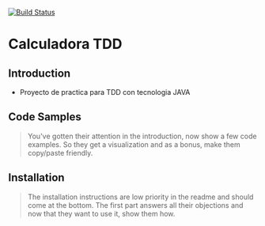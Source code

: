 [![Build Status](https://travis-ci.org/PLATYPUSCO007/Tdd_calculadora.svg?branch=master)](https://travis-ci.org/PLATYPUSCO007/Tdd_calculadora)



# Calculadora TDD

## Introduction

- Proyecto de practica para TDD con tecnologia JAVA 

## Code Samples

> You've gotten their attention in the introduction, now show a few code examples. So they get a visualization and as a bonus, make them copy/paste friendly.

## Installation

> The installation instructions are low priority in the readme and should come at the bottom. The first part answers all their objections and now that they want to use it, show them how.
